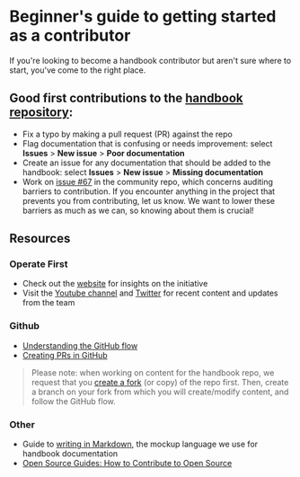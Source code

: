# Beginner's guide to getting started as a contributor

If you're looking to become a handbook contributor but aren't sure where to start, you've come to the right place.

## Good first contributions to the [handbook repository][1]:
* Fix a typo by making a pull request (PR) against the repo
* Flag documentation that is confusing or needs improvement: select **Issues** > **New issue** > **Poor documentation**
* Create an issue for any documentation that should be added to the handbook: select **Issues** > **New issue** > **Missing documentation**
* Work on [issue #67][10] in the community repo, which concerns auditing barriers to contribution.
If you encounter anything in the project that prevents you from contributing, let us know.
We want to lower these barriers as much as we can, so knowing about them is crucial!

## Resources

### Operate First
* Check out the [website][7] for insights on the initiative
* Visit the [Youtube channel][8] and [Twitter][9] for recent content and updates from the team

### Github
* [Understanding the GitHub flow][4]
* [Creating PRs in GitHub][2]

> Please note: when working on content for the handbook repo, we request that you [create a fork][5] (or copy) of the repo first.
> Then, create a branch on your fork from which you will create/modify content, and follow the GitHub flow.

### Other
* Guide to [writing in Markdown][3], the mockup language we use for handbook documentation
* [Open Source Guides: How to Contribute to Open Source][6]

[1]: https://github.com/operate-first/community-handbook
[2]: https://docs.github.com/en/github/collaborating-with-pull-requests/proposing-changes-to-your-work-with-pull-requests/creating-a-pull-request
[3]: https://www.markdownguide.org/
[4]: https://guides.github.com/introduction/flow/
[5]: https://docs.github.com/en/get-started/quickstart/fork-a-repo
[6]: https://opensource.guide/how-to-contribute/
[7]: https://www.operate-first.cloud/
[8]: https://www.youtube.com/channel/UCe87bwqlGoBQs2RvMQZ5_sg
[9]: https://twitter.com/OperateFirst
[10]: https://github.com/operate-first/community/issues/67
